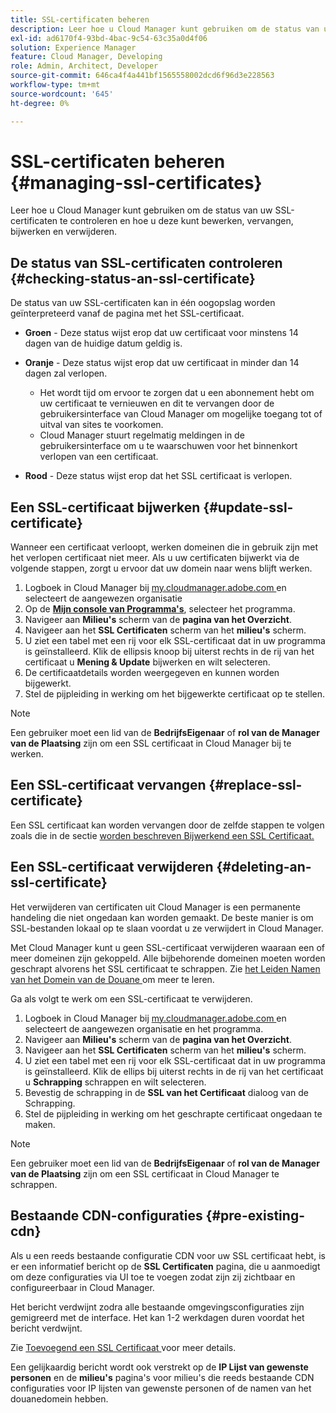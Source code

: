 ```yaml
---
title: SSL-certificaten beheren
description: Leer hoe u Cloud Manager kunt gebruiken om de status van uw SSL-certificaten te controleren en hoe u deze kunt bewerken, vervangen, bijwerken en verwijderen.
exl-id: ad6170f4-93bd-4bac-9c54-63c35a0d4f06
solution: Experience Manager
feature: Cloud Manager, Developing
role: Admin, Architect, Developer
source-git-commit: 646ca4f4a441bf1565558002dcd6f96d3e228563
workflow-type: tm+mt
source-wordcount: '645'
ht-degree: 0%

---
```



# SSL-certificaten beheren {#managing-ssl-certificates}

Leer hoe u Cloud Manager kunt gebruiken om de status van uw SSL-certificaten te controleren en hoe u deze kunt bewerken, vervangen, bijwerken en verwijderen.

## De status van SSL-certificaten controleren {#checking-status-an-ssl-certificate}

De status van uw SSL-certificaten kan in één oogopslag worden geïnterpreteerd vanaf de pagina met het SSL-certificaat.

* **Groen** - Deze status wijst erop dat uw certificaat voor minstens 14 dagen van de huidige datum geldig is.

* **Oranje** - Deze status wijst erop dat uw certificaat in minder dan 14 dagen zal verlopen.
   * Het wordt tijd om ervoor te zorgen dat u een abonnement hebt om uw certificaat te vernieuwen en dit te vervangen door de gebruikersinterface van Cloud Manager om mogelijke toegang tot of uitval van sites te voorkomen.
   * Cloud Manager stuurt regelmatig meldingen in de gebruikersinterface om u te waarschuwen voor het binnenkort verlopen van een certificaat.

* **Rood** - Deze status wijst erop dat het SSL certificaat is verlopen.

## Een SSL-certificaat bijwerken {#update-ssl-certificate}

Wanneer een certificaat verloopt, werken domeinen die in gebruik zijn met het verlopen certificaat niet meer. Als u uw certificaten bijwerkt via de volgende stappen, zorgt u ervoor dat uw domein naar wens blijft werken.

1. Logboek in Cloud Manager bij [ my.cloudmanager.adobe.com ](https://my.cloudmanager.adobe.com/) en selecteert de aangewezen organisatie
1. Op de **[Mijn console van Programma&#39;s](/help/implementing/cloud-manager/navigation.md#my-programs)**, selecteer het programma.
1. Navigeer aan **Milieu&#39;s** scherm van de **pagina van het Overzicht**.
1. Navigeer aan het **SSL Certificaten** scherm van het **milieu&#39;s** scherm.
1. U ziet een tabel met een rij voor elk SSL-certificaat dat in uw programma is geïnstalleerd. Klik de ellipsis knoop bij uiterst rechts in de rij van het certificaat u **Mening &amp; Update** bijwerken en wilt selecteren.
1. De certificaatdetails worden weergegeven en kunnen worden bijgewerkt.
1. Stel de pijpleiding in werking om het bijgewerkte certificaat op te stellen.

>[!NOTE]
>
>Een gebruiker moet een lid van de **BedrijfsEigenaar** of **rol van de Manager van de Plaatsing** zijn om een SSL certificaat in Cloud Manager bij te werken.

## Een SSL-certificaat vervangen {#replace-ssl-certificate}

Een SSL certificaat kan worden vervangen door de zelfde stappen te volgen zoals die in de sectie [ worden beschreven Bijwerkend een SSL Certificaat.](#update-ssl-certificate)

## Een SSL-certificaat verwijderen {#deleting-an-ssl-certificate}

Het verwijderen van certificaten uit Cloud Manager is een permanente handeling die niet ongedaan kan worden gemaakt. De beste manier is om SSL-bestanden lokaal op te slaan voordat u ze verwijdert in Cloud Manager.

Met Cloud Manager kunt u geen SSL-certificaat verwijderen waaraan een of meer domeinen zijn gekoppeld. Alle bijbehorende domeinen moeten worden geschrapt alvorens het SSL certificaat te schrappen. Zie [ het Leiden Namen van het Domein van de Douane ](/help/implementing/cloud-manager/custom-domain-names/managing-custom-domain-names.md) om meer te leren.

Ga als volgt te werk om een SSL-certificaat te verwijderen.

1. Logboek in Cloud Manager bij [ my.cloudmanager.adobe.com ](https://my.cloudmanager.adobe.com/) en selecteert de aangewezen organisatie en het programma.
1. Navigeer aan **Milieu&#39;s** scherm van de **pagina van het Overzicht**.
1. Navigeer aan het **SSL Certificaten** scherm van het **milieu&#39;s** scherm.
1. U ziet een tabel met een rij voor elk SSL-certificaat dat in uw programma is geïnstalleerd. Klik de ellips bij uiterst rechts in de rij van het certificaat u **Schrapping** schrappen en wilt selecteren.
1. Bevestig de schrapping in de **SSL van het Certificaat** dialoog van de Schrapping.
1. Stel de pijpleiding in werking om het geschrapte certificaat ongedaan te maken.

>[!NOTE]
>
>Een gebruiker moet een lid van de **BedrijfsEigenaar** of **rol van de Manager van de Plaatsing** zijn om een SSL certificaat in Cloud Manager te schrappen.

## Bestaande CDN-configuraties {#pre-existing-cdn}

Als u een reeds bestaande configuratie CDN voor uw SSL certificaat hebt, is er een informatief bericht op de **SSL Certificaten** pagina, die u aanmoedigt om deze configuraties via UI toe te voegen zodat zijn zij zichtbaar en configureerbaar in Cloud Manager.

Het bericht verdwijnt zodra alle bestaande omgevingsconfiguraties zijn gemigreerd met de interface. Het kan 1-2 werkdagen duren voordat het bericht verdwijnt.

Zie [ Toevoegend een SSL Certificaat ](/help/implementing/cloud-manager/managing-ssl-certifications/add-ssl-certificate.md) voor meer details.

Een gelijkaardig bericht wordt ook verstrekt op de **IP Lijst van gewenste personen** en de **milieu&#39;s** pagina&#39;s voor milieu&#39;s die reeds bestaande CDN configuraties voor IP lijsten van gewenste personen of de namen van het douanedomein hebben.

